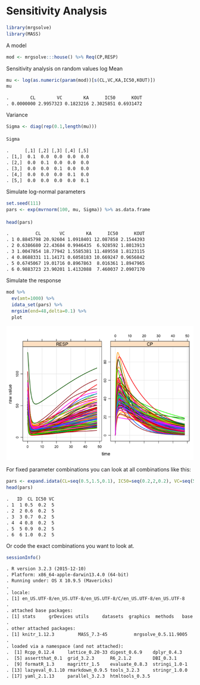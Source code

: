 Sensitivity Analysis
====================

``` r
library(mrgsolve)
library(MASS)
```

A model

``` r
mod <- mrgsolve:::house() %>% Req(CP,RESP)
```

Sensitivity analysis on random values log Mean

``` r
mu <- log(as.numeric(param(mod))[s(CL,VC,KA,IC50,KOUT)])
mu
```

    .        CL        VC        KA      IC50      KOUT 
    . 0.0000000 2.9957323 0.1823216 2.3025851 0.6931472

Variance

``` r
Sigma <- diag(rep(0.1,length(mu)))

Sigma
```

    .      [,1] [,2] [,3] [,4] [,5]
    . [1,]  0.1  0.0  0.0  0.0  0.0
    . [2,]  0.0  0.1  0.0  0.0  0.0
    . [3,]  0.0  0.0  0.1  0.0  0.0
    . [4,]  0.0  0.0  0.0  0.1  0.0
    . [5,]  0.0  0.0  0.0  0.0  0.1

Simulate log-normal parameters

``` r
set.seed(111)
pars <- exp(mvrnorm(100, mu, Sigma)) %>% as.data.frame

head(pars)
```

    .          CL       VC        KA      IC50      KOUT
    . 1 0.8845798 20.92604 1.0918401 12.087858 2.1544393
    . 2 0.6386680 22.43684 0.9946435  6.928592 1.8013913
    . 3 1.0047854 18.77942 1.5585381 11.489558 1.8123115
    . 4 0.8688331 11.14171 0.6058183 10.669247 0.9656842
    . 5 0.6745067 19.01716 0.8967863  8.016361 1.8947965
    . 6 0.9883723 23.90201 1.4132088  7.460037 2.0907170

Simulate the response

``` r
mod %>%
  ev(amt=1000) %>%
  idata_set(pars) %>%
  mrgsim(end=48,delta=0.1) %>%
  plot
```

![](img/sensi-unnamed-chunk-7-1.png)<!-- -->

For fixed parameter combinations you can look at all combinations like this:

``` r
pars <- expand.idata(CL=seq(0.5,1.5,0.1), IC50=seq(0.2,2,0.2), VC=seq(5,50,5))
head(pars)
```

    .   ID  CL IC50 VC
    . 1  1 0.5  0.2  5
    . 2  2 0.6  0.2  5
    . 3  3 0.7  0.2  5
    . 4  4 0.8  0.2  5
    . 5  5 0.9  0.2  5
    . 6  6 1.0  0.2  5

Or code the exact combinations you want to look at.

``` r
sessionInfo()
```

    . R version 3.2.3 (2015-12-10)
    . Platform: x86_64-apple-darwin13.4.0 (64-bit)
    . Running under: OS X 10.9.5 (Mavericks)
    . 
    . locale:
    . [1] en_US.UTF-8/en_US.UTF-8/en_US.UTF-8/C/en_US.UTF-8/en_US.UTF-8
    . 
    . attached base packages:
    . [1] stats     grDevices utils     datasets  graphics  methods   base     
    . 
    . other attached packages:
    . [1] knitr_1.12.3         MASS_7.3-45          mrgsolve_0.5.11.9005
    . 
    . loaded via a namespace (and not attached):
    .  [1] Rcpp_0.12.4     lattice_0.20-33 digest_0.6.9    dplyr_0.4.3    
    .  [5] assertthat_0.1  grid_3.2.3      R6_2.1.2        DBI_0.3.1      
    .  [9] formatR_1.3     magrittr_1.5    evaluate_0.8.3  stringi_1.0-1  
    . [13] lazyeval_0.1.10 rmarkdown_0.9.5 tools_3.2.3     stringr_1.0.0  
    . [17] yaml_2.1.13     parallel_3.2.3  htmltools_0.3.5

